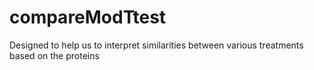 # compareModTtest
Designed to help us to interpret similarities between various treatments based on the proteins
